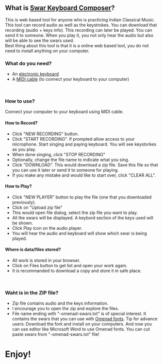 ## What is [Swar Keyboard Composer](https://kashodiya.github.io/swar-keyboard-composer/#/)?
This is web based tool for anyone who is practicing Indian Classical Music. This tool can record audio as well as the keystrokes. You can download that recording (audio + keys info). This recording can later be played. You can send it to someone. When you play it, you not only hear the audio but also will be able to see the swars used.  
Best thing about this tool is that it is a online web based tool, you do not need to install anything on your computer. 

### What do you need?
- An [electronic keyboard](https://en.wikipedia.org/wiki/Electronic_keyboard)
- A [MIDI cable](https://www.amazon.com/usb-midi-cable/s?k=usb+midi+cable) (to connect your keyboard to your computer)

<br>

### How to use?
Connect your computer to your keyboard using MIDI cable. 
#### How to Record?
- Click "NEW RECORDING" button.
- Click "START RECORDING". If prompted allow access to your microphone. Start singing and paying keyboard. You will see keystorkes as you play. 
- When done singing, click "STOP RECORDING"
- Optionally, change the file name to indicate what you sing. 
- Click "DOWNLOAD". This would download a zip file. Save this file so that you can use it later or send it to someone for playing.
- If you make any mistake and would like to start over, click "CLEAR ALL".

#### How to Play?
- Click "NEW PLAYER" button to play the file (one that you downloaded previously).
- Click on "Upload zip file"
- This would open file dialog, select the zip file you want to play.
- All the swars will be displayed. A keybord section of the keys used will be shown.
- Click Play icon on the audio player.
- You will hear the audio and keyboard will show which swar is being played.

#### Where is data/files stored?
- All work is stored in your browser.
- Click on Files button to get list and open your work again.
- It is recommanded to download a copy and store it in safe place.


<br>

### Waht is in the ZIP file?
- Zip file contains audio and the keys information.
- I encourage you to open the zip and explore the files.
- File name ending with "-omenad-swars.txt" is of special interest. It contains the swars that you can use with [Omenad fonts](https://omenad.github.io/fonts/). Tip for advance users: Download the font and install on your computers. And now you can use editor like Microsoft Word to use Omenad fonts. You can cut paste swars from "-omenad-swars.txt" file!

# Enjoy!